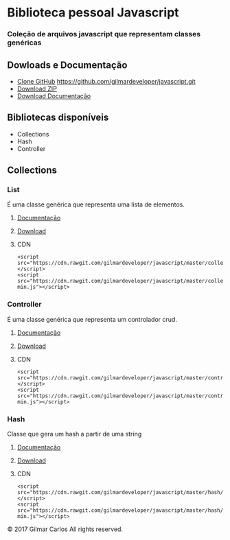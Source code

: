 # Biblioteca pessoal Javascript
### Coleção de arquivos javascript que representam classes genéricas

## Dowloads e Documentação

* [Clone GitHub](https://github.com/gilmardeveloper/javascript.git) https://github.com/gilmardeveloper/javascript.git
* [Download ZIP](https://github.com/gilmardeveloper/javascript/archive/master.zip)
* [Download Documentação](https://github.com/gilmardeveloper/javascript/raw/master/downloads/docs.zip)

## Bibliotecas disponíveis

* Collections
* Hash
* Controller

## Collections                                                   
                                                                  
### List                                                            
É uma classe genérica que representa uma lista de elementos.

1. [Documentação](https://github.com/gilmardeveloper/javascript/raw/master/downloads/docs.zip)
2. [Download](https://github.com/gilmardeveloper/javascript/raw/master/downloads/collections.zip)
3. CDN
   
   ```
   <script src="https://cdn.rawgit.com/gilmardeveloper/javascript/master/collections/list.js"></script>
   <script src="https://cdn.rawgit.com/gilmardeveloper/javascript/master/collections/list-min.js"></script>  

   ```

### Controller                                                            
É uma classe genérica que representa um controlador crud.

1. [Documentação](https://github.com/gilmardeveloper/javascript/raw/master/downloads/docs.zip)
2. [Download](https://github.com/gilmardeveloper/javascript/raw/master/downloads/controller.zip)
3. CDN
   
   ```
   <script src="https://cdn.rawgit.com/gilmardeveloper/javascript/master/controller/controller.js"></script>
   <script src="https://cdn.rawgit.com/gilmardeveloper/javascript/master/controller/controller-min.js"></script>  

   ```

### Hash                                                            
Classe que gera um hash a partir de uma string

1. [Documentação](https://github.com/gilmardeveloper/javascript/raw/master/downloads/docs.zip)
2. [Download](https://github.com/gilmardeveloper/javascript/raw/master/downloads/hash.zip)
3. CDN
   
   ```
   <script src="https://cdn.rawgit.com/gilmardeveloper/javascript/master/hash/hash.js"></script>
   <script src="https://cdn.rawgit.com/gilmardeveloper/javascript/master/hash/hash-min.js"></script>  

   ```
 
© 2017 Gilmar Carlos All rights reserved.


